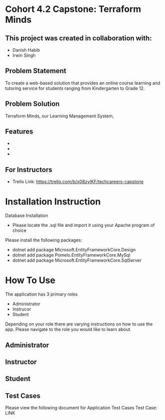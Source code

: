 # Cohort 4.2 Capstone: Terraform Minds 

## This project was created in collaboration with:
- Danish Habib
- Irwin Singh

## Problem Statement
To create a web-based solution that provides an online course learning and tutoring service for students ranging from Kindergarten to Grade 12.

## Problem Solution
Terraform Minds, our Learning Management System, 

## Features
-
-
-

## For Instructors
- Trello Link: https://trello.com/b/x08zyIKF/techcareers-capstone

# Installation Instruction
Database Installation
- Please locate the .sql file and import it using your Apache program of choice

Please install the following packages:
- dotnet add package Microsoft.EntityFrameworkCore.Design
- dotnet add package Pomelo.EntityFrameworkCore.MySql
- dotnet add package Microsoft.EntityFrameworkCore.SqlServer

# How To Use
The application has 3 primary roles
- Administrator
- Instrucor
- Student

Depending on your role there are varying instructions on how to use the app.
Please navigate to the role you would like to learn about.

## Administrator

## Instructor

## Student

## Test Cases
Please view the following document for Application Test Cases
Test Case: LINK


